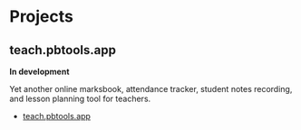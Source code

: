 # Projects

## teach.pbtools.app

**In development**

Yet another online marksbook, attendance tracker, student notes recording, and lesson planning tool for teachers.

* [teach.pbtools.app](http://teach.pbtools.app)

